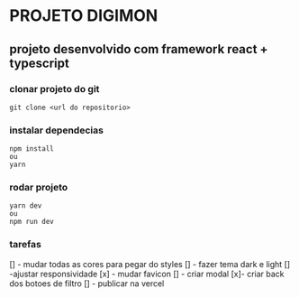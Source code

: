 # PROJETO DIGIMON

## projeto desenvolvido com framework react + typescript

### clonar projeto do git

```
git clone <url do repositorio>
```

### instalar dependecias

```
npm install
ou
yarn
```

### rodar projeto

```
yarn dev
ou
npm run dev
```

### tarefas

[] - mudar todas as cores para pegar do styles [] - fazer tema dark e light []
-ajustar responsividade [x] - mudar favicon [] - criar modal [x]- criar back dos
botoes de filtro [] - publicar na vercel
